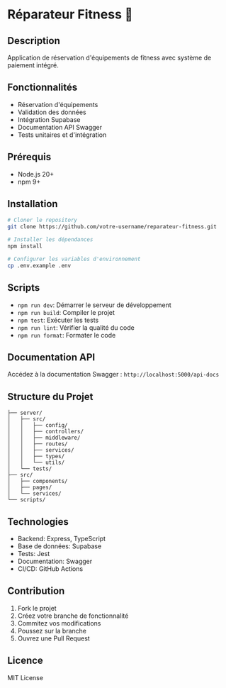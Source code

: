 # Réparateur Fitness 💪

## Description
Application de réservation d'équipements de fitness avec système de paiement intégré.

## Fonctionnalités
- Réservation d'équipements
- Validation des données
- Intégration Supabase
- Documentation API Swagger
- Tests unitaires et d'intégration

## Prérequis
- Node.js 20+
- npm 9+

## Installation
```bash
# Cloner le repository
git clone https://github.com/votre-username/reparateur-fitness.git

# Installer les dépendances
npm install

# Configurer les variables d'environnement
cp .env.example .env
```

## Scripts
- `npm run dev`: Démarrer le serveur de développement
- `npm run build`: Compiler le projet
- `npm test`: Exécuter les tests
- `npm run lint`: Vérifier la qualité du code
- `npm run format`: Formater le code

## Documentation API
Accédez à la documentation Swagger :
`http://localhost:5000/api-docs`

## Structure du Projet
```
├── server/
│   ├── src/
│   │   ├── config/
│   │   ├── controllers/
│   │   ├── middleware/
│   │   ├── routes/
│   │   ├── services/
│   │   ├── types/
│   │   └── utils/
│   └── tests/
├── src/
│   ├── components/
│   ├── pages/
│   └── services/
└── scripts/
```

## Technologies
- Backend: Express, TypeScript
- Base de données: Supabase
- Tests: Jest
- Documentation: Swagger
- CI/CD: GitHub Actions

## Contribution
1. Fork le projet
2. Créez votre branche de fonctionnalité
3. Commitez vos modifications
4. Poussez sur la branche
5. Ouvrez une Pull Request

## Licence
MIT License
